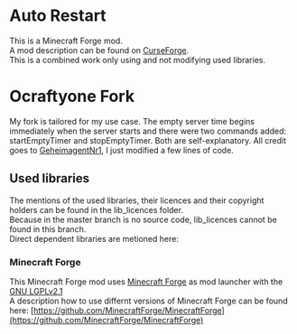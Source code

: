 # Auto Restart

This is a Minecraft Forge mod.  
A mod description can be found on [CurseForge](https://www.curseforge.com/minecraft/mc-mods/auto-restart).  
This is a combined work only using and not modifying used libraries.

# Ocraftyone Fork

My fork is tailored for my use case. The empty server time begins immediately when the server starts and there were two commands added: startEmptyTimer and stopEmptyTimer. Both are self-explanatory. All credit goes to [GeheimagentNr1](https://github.com/GeheimagentNr1), I just modified a few lines of code.

## Used libraries

The mentions of the used libraries, their licences and their copyright holders can be found in the lib_licences folder.  
Because in the master branch is no source code, lib_licences cannot be found in this branch.  
Direct dependent libraries are metioned here:

### Minecraft Forge

This Minecraft Forge mod uses [Minecraft Forge](https://github.com/MinecraftForge/MinecraftForge) as mod launcher with the [GNU LGPLv2.1](https://www.gnu.org/licenses/old-licenses/lgpl-2.1.en.html)  
A description how to use differnt versions of Minecraft Forge can be found here: [https://github.com/MinecraftForge/MinecraftForge](https://github.com/MinecraftForge/MinecraftForge)
